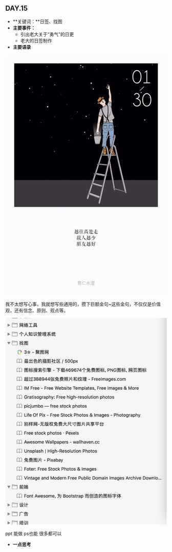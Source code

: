 ## DAY.15
+ **关键词：**日签、找图
+ **主要事件：**
    + 引出老大关于“勇气”的日更
    + 老大的日签制作
+ **主要语录**

![](./_image/7d3111369eed0d81a79f4bfa7d8e2b0.jpg)

我不太想写心事，我就想写些通用的，攒下巨额金句~这些金句，不仅仅是价值观，还有信念、原则、观点等。

![](./_image/1005ca87a560516a4ff0f720e2a841c.jpg)

ppt 能做 ps也能 很多都可以

+ **一点思考**
